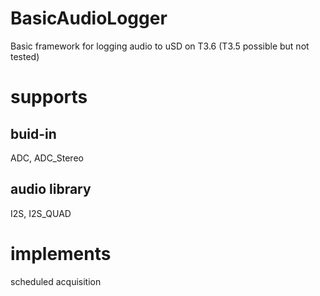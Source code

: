 # BasicAudioLogger
Basic framework for logging audio to uSD on T3.6 (T3.5 possible but not tested)
# supports 
## buid-in 
ADC, ADC_Stereo
## audio library 
I2S, I2S_QUAD 

# implements
scheduled acquisition
